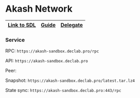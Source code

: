 # Akash Network

| [Link to SDL](https://gitopia.com/DecloudNodesLab/cosmos-universe/tree/master/projects/Akash_Network/akash_mainnet_deploy.yml) | [Guide]() | [Delegate]() |
|-|-|-|


### Service

RPC: ```https://akash-sandbox.declab.pro/rpc```

API: ```https://akash-sandbox.declab.pro```

Peer:

Snapshot: ```https://akash-sandbox.declab.pro/latest.tar.lz4```

State sync: ```https://akash-sandbox.declab.pro:443/rpc```
